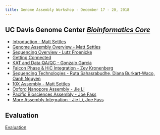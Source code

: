 ```yaml
---
title: Genome Assembly Workshop - December 17 - 20, 2018
---
```


## UC Davis Genome Center [*Bioinformatics Core*](http://bioinformatics.ucdavis.edu/)

* [Introduction - Matt Settles](slides/introduction.pdf)
* [Genome Assembly Overview - Matt Settles](cluster-slurm/cluster.md)
* [Sequencing Overview - Lutz Froenicke](dnatech-overview.md)
* [Getting Connected](logging-in.md)
* [KAT and Data QA/QC - Gonzalo Garcia](garcia.md)
* [Falcon Phase & HiC Integration - Zev Kronenberg](kronenberg.md)
* [Sequencing Technologies - Ruta Sahasrabudhe, Diana Burkart-Waco, Oanh Nguyen](seqtech.md)
* [10X Assembly - Matt Settles](10X.md)
* [Oxford Nanopore Assembly - Jie Li](ONT.md)
* [Pacific Biosciences Assembly - Joe Fass](pacbio/PB.md)
* [More Assembly Integration - Jie Li, Joe Fass](integration.md)

Evaluation
----------

[Evaluation]()
